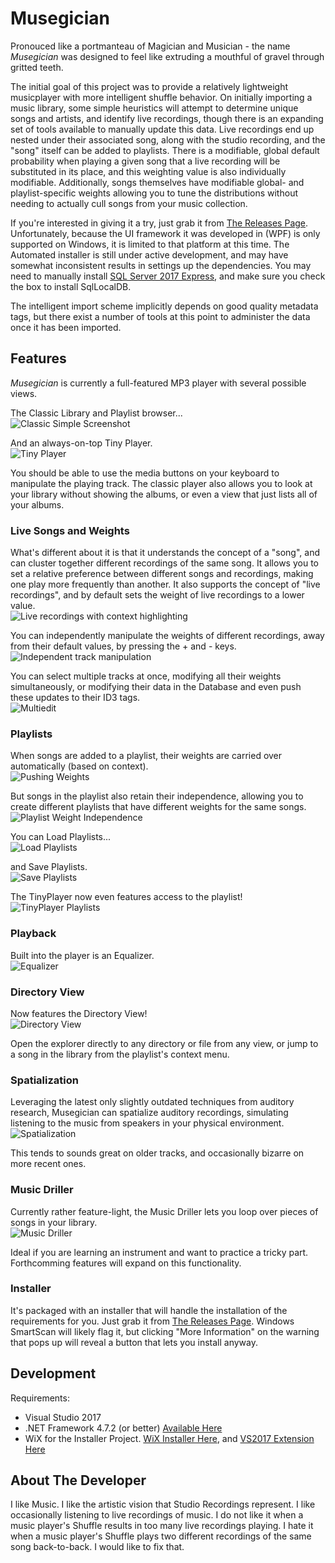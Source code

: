 # Musegician

Pronouced like a portmanteau of Magician and Musician - the name _Musegician_ was designed to feel like extruding a mouthful of gravel through gritted teeth.

The initial goal of this project was to provide a relatively lightweight musicplayer with more intelligent shuffle behavior.  On initially importing a music library, some simple heuristics will attempt to determine unique songs and artists, and identify live recordings, though there is an expanding set of tools available to manually update this data.  Live recordings end up nested under their associated song, along with the studio recording, and the "song" itself can be added to playlists.  There is a modifiable, global default probability when playing a given song that a live recording will be substituted in its place, and this weighting value is also individually modifiable.  Additionally, songs themselves have modifiable global- and playlist-specific weights allowing you to tune the distributions without needing to actually cull songs from your music collection.

If you're interested in giving it a try, just grab it from [The Releases Page](https://github.com/tstavropoulos/Musegician/releases).  Unfortunately, because the UI framework it was developed in (WPF) is only supported on Windows, it is limited to that platform at this time.  The Automated installer is still under active development, and may have somewhat inconsistent results in settings up the dependencies.  You may need to manually install [SQL Server 2017 Express](https://go.microsoft.com/fwlink/?linkid=853017), and make sure you check the box to install SqlLocalDB.

The intelligent import scheme implicitly depends on good quality metadata tags, but there exist a number of tools at this point to administer the data once it has been imported.

## Features

_Musegician_ is currently a full-featured MP3 player with several possible views.

The Classic Library and Playlist browser...  
![Classic Simple Screenshot](README_Screenshots/ClassicSimple.gif)

And an always-on-top Tiny Player.  
![Tiny Player](README_Screenshots/TinyPlayer.gif)

You should be able to use the media buttons on your keyboard to manipulate the playing track.  The classic player also allows you to look at your library without showing the albums, or even a view that just lists all of your albums.

### Live Songs and Weights

What's different about it is that it understands the concept of a "song", and can cluster together different recordings of the same song.  It allows you to set a relative preference between different songs and recordings, making one play more frequently than another.  It also supports the concept of "live recordings", and by default sets the weight of live recordings to a lower value.  
![Live recordings with context highlighting](README_Screenshots/LiveAndContext.PNG)

You can independently manipulate the weights of different recordings, away from their default values, by pressing the + and - keys.  
![Independent track manipulation](README_Screenshots/CustomizeTrackWeight.gif)

You can select multiple tracks at once, modifying all their weights simultaneously, or modifying their data in the Database and even push these updates to their ID3 tags.  
![Multiedit](README_Screenshots/MultiEdit.PNG)

### Playlists

When songs are added to a playlist, their weights are carried over automatically (based on context).  
![Pushing Weights](README_Screenshots/PushProbabilities.gif)

But songs in the playlist also retain their independence, allowing you to create different playlists that have different weights for the same songs.  
![Playlist Weight Independence](README_Screenshots/PlaylistWeightIndependence.gif)

You can Load Playlists...  
![Load Playlists](README_Screenshots/LoadPlaylist.png)

and Save Playlists.  
![Save Playlists](README_Screenshots/SavePlaylist.png)

The TinyPlayer now even features access to the playlist!  
![TinyPlayer Playlists](README_Screenshots/TinyPlaylist.gif)


### Playback

Built into the player is an Equalizer.  
![Equalizer](README_Screenshots/Equalizer.gif)

### Directory View

Now features the Directory View!  
![Directory View](README_Screenshots/DirectoryView.png)

Open the explorer directly to any directory or file from any view, or jump to a song in the library from the playlist's context menu.

### Spatialization

Leveraging the latest only slightly outdated techniques from auditory research, Musegician can spatialize auditory recordings, simulating listening to the music from speakers in your physical environment.  
![Spatialization](README_Screenshots/Spatialization.gif)

This tends to sounds great on older tracks, and occasionally bizarre on more recent ones.

### Music Driller

Currently rather feature-light, the Music Driller lets you loop over pieces of songs in your library.  
![Music Driller](README_Screenshots/MusicDriller.gif)

Ideal if you are learning an instrument and want to practice a tricky part.  Forthcomming features will expand on this functionality.

### Installer

It's packaged with an installer that will handle the installation of the requirements for you.  Just grab it from [The Releases Page](https://github.com/tstavropoulos/Musegician/releases).  Windows SmartScan will likely flag it, but clicking "More Information" on the warning that pops up will reveal a button that lets you install anyway.

## Development

Requirements:
* Visual Studio 2017
* .NET Framework 4.7.2 (or better)  [Available Here](https://www.microsoft.com/net/download)
* WiX for the Installer Project.  [WiX Installer Here](https://github.com/wixtoolset/wix3/releases), and [VS2017 Extension Here](https://marketplace.visualstudio.com/items?itemName=RobMensching.WixToolsetVisualStudio2017Extension)

## About The Developer

I like Music.  I like the artistic vision that Studio Recordings represent.  I like occasionally listening to live recordings of music.  I do not like it when a music player's Shuffle results in too many live recordings playing.  I hate it when a music player's Shuffle plays two different recordings of the same song back-to-back.  I would like to fix that.
